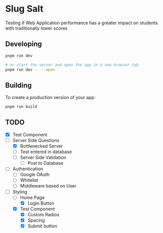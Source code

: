 # Slug Salt

Testing if Web Application performance has a greater impact on students with traditionally lower scores

## Developing

```bash
pnpm run dev

# or start the server and open the app in a new browser tab
pnpm run dev -- --open
```

## Building

To create a production version of your app:

```bash
pnpm run build
```

## TODO

- [x] Test Component
- [ ] Server Side Questions
  - [x] Bottlenecked Server
  - [ ] Test entered in database
  - [ ] Server Side Validation
    - [ ] Post to Database
- [ ] Authentication
  - [ ] Google OAuth
  - [ ] Whitelist
  - [ ] Middleware based on User
- [ ] Styling
  - [ ] Home Page
    - [x] Login Button
  - [x] Test Component
    - [x] Custom Radios
    - [x] Spacing
    - [x] Submit button
